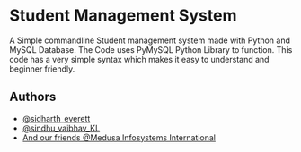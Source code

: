 
# Student Management System
A Simple commandline Student management system made with Python and MySQL Database.
The Code uses PyMySQL Python Library to function. This code has a very simple syntax which makes it easy to understand and beginner friendly.


## Authors

- [@sidharth_everett](https://github.com/Cyber-Zypher)
- [@sindhu_vaibhav_KL](https://www.instagram.com/sindhuvaibhav2007/)
- [And our friends @Medusa Infosystems International](https://www.instagram.com/themedusaclan_official/)

